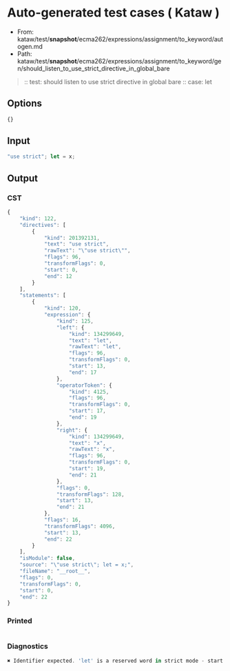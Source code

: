 # Auto-generated test cases ( Kataw )
- From: kataw/test/__snapshot__/ecma262/expressions/assignment/to_keyword/autogen.md
- Path: kataw/test/__snapshot__/ecma262/expressions/assignment/to_keyword/gen/should_listen_to_use_strict_directive_in_global_bare
> :: test: should listen to use strict directive in global bare
> :: case: let
## Options

`````js
{}
`````
## Input

`````js
"use strict"; let = x;
`````
## Output

### CST

```javascript
{
    "kind": 122,
    "directives": [
        {
            "kind": 201392131,
            "text": "use strict",
            "rawText": "\"use strict\"",
            "flags": 96,
            "transformFlags": 0,
            "start": 0,
            "end": 12
        }
    ],
    "statements": [
        {
            "kind": 120,
            "expression": {
                "kind": 125,
                "left": {
                    "kind": 134299649,
                    "text": "let",
                    "rawText": "let",
                    "flags": 96,
                    "transformFlags": 0,
                    "start": 13,
                    "end": 17
                },
                "operatorToken": {
                    "kind": 4125,
                    "flags": 96,
                    "transformFlags": 0,
                    "start": 17,
                    "end": 19
                },
                "right": {
                    "kind": 134299649,
                    "text": "x",
                    "rawText": "x",
                    "flags": 96,
                    "transformFlags": 0,
                    "start": 19,
                    "end": 21
                },
                "flags": 0,
                "transformFlags": 128,
                "start": 13,
                "end": 21
            },
            "flags": 16,
            "transformFlags": 4096,
            "start": 13,
            "end": 22
        }
    ],
    "isModule": false,
    "source": "\"use strict\"; let = x;",
    "fileName": "__root__",
    "flags": 0,
    "transformFlags": 0,
    "start": 0,
    "end": 22
}
```

### Printed

```javascript

```

### Diagnostics

```javascript
✖ Identifier expected. 'let' is a reserved word in strict mode - start: 17, end: 19

```

